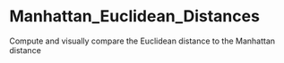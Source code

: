 # Manhattan_Euclidean_Distances
Compute and visually compare the Euclidean distance to the Manhattan distance 
